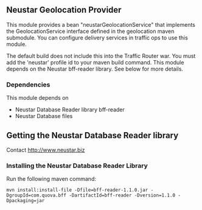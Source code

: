 <!--
    Licensed to the Apache Software Foundation (ASF) under one
    or more contributor license agreements.  See the NOTICE file
    distributed with this work for additional information
    regarding copyright ownership.  The ASF licenses this file
    to you under the Apache License, Version 2.0 (the
    "License"); you may not use this file except in compliance
    with the License.  You may obtain a copy of the License at

      http://www.apache.org/licenses/LICENSE-2.0

    Unless required by applicable law or agreed to in writing,
    software distributed under the License is distributed on an
    "AS IS" BASIS, WITHOUT WARRANTIES OR CONDITIONS OF ANY
    KIND, either express or implied.  See the License for the
    specific language governing permissions and limitations
    under the License.
-->

## Neustar Geolocation Provider

This module provides a bean "neustarGeolocationService" that implements the GeolocationService interface defined
in the geolocation maven submodule. You can configure delivery services in traffic ops to use this module.

The default build does not include this into the Traffic Router war. You must add the 'neustar' profile id to your
maven build command. This module depends on the Neustar bff-reader library. See below for more details.

### Dependencies

This module depends on
 * Neustar Database Reader library bff-reader
 * Neustar Database files

## Getting the Neustar Database Reader library

Contact http://www.neustar.biz

### Installing the Neustar Database Reader Library

Run the following maven command:

`mvn install:install-file -Dfile=bff-reader-1.1.0.jar -DgroupId=com.quova.bff -DartifactId=bff-reader -Dversion=1.1.0 -Dpackaging=jar`


